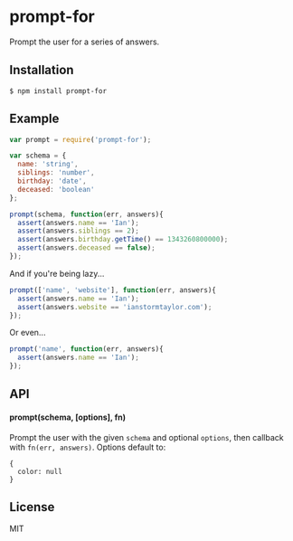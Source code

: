 
# prompt-for

  Prompt the user for a series of answers.

## Installation

    $ npm install prompt-for

## Example

```js
var prompt = require('prompt-for');

var schema = {
  name: 'string',
  siblings: 'number',
  birthday: 'date',
  deceased: 'boolean'
};

prompt(schema, function(err, answers){
  assert(answers.name == 'Ian');
  assert(answers.siblings == 2);
  assert(answers.birthday.getTime() == 1343260800000);
  assert(answers.deceased == false);
});
```

  And if you're being lazy...

```js
prompt(['name', 'website'], function(err, answers){
  assert(answers.name == 'Ian');
  assert(answers.website == 'ianstormtaylor.com');
});
```

  Or even...

```js
prompt('name', function(err, answers){
  assert(answers.name == 'Ian');
});
```

## API

#### prompt(schema, [options], fn)

  Prompt the user with the given `schema` and optional `options`, then callback with `fn(err, answers)`. Options default to:

    {
      color: null
    }

## License

  MIT